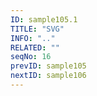 ```yaml
---
ID: sample105.1
TITLE: "SVG"
INFO: ".."
RELATED: ""
seqNo: 16
prevID: sample105
nextID: sample106
---
```

